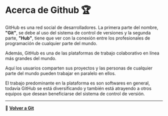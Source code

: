 # __Acerca de Github__ 🏆 

GitHub es una red social de desarrolladores. La primera parte del nombre, __"Git"__, se debe al uso del sistema de control de versiones y la segunda parte, __"Hub"__, tiene que ver con la conexión entre los profesionales de programación de cualquier parte del mundo.

Además, GitHub es una de las plataformas de trabajo colaborativo en línea más grandes del mundo.

Aquí los usuarios comparten sus proyectos y las personas de cualquier parte del mundo pueden trabajar en paralelo en ellos.

El trabajo predominante en la plataforma es son softwares en general, todavía GitHub se está diversificando y también está atrayendo a otros equipos que desean beneficiarse del sistema de control de versión.

---
📌 __[Volver a Git](../index-git-github.md)__